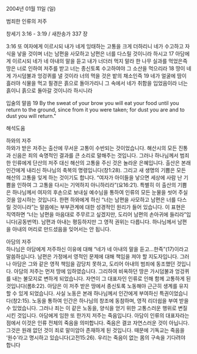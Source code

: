 2004년 01월 11일 (일)

범죄한 인류의 저주



창세기 3:16 - 3:19 / 새찬송가 337 장


3:16 또 여자에게 이르시되 내가 네게 잉태하는 고통을 크게 더하리니 네가 수고하고 자식을 낳을 것이며 너는 남편을 사모하고 남편은 너를 다스릴 것이니라 하시고 
17 아담에게 이르시되 네가 네 아내의 말을 듣고 내가 너더러 먹지 말라 한 나무 실과를 먹었은즉 땅은 너로 인하여 저주를 받고 너는 종신토록 수고하여야 그 소산을 먹으리라 
18 땅이 네게 가시덤불과 엉겅퀴를 낼 것이라 너의 먹을 것은 밭의 채소인즉 
19 네가 얼굴에 땀이 흘러야 식물을 먹고 필경은 흙으로 돌아가리니 그 속에서 네가 취함을 입었음이라 너는 흙이니 흙으로 돌아갈 것이니라 하시니라 

입술의 말씀
19 By the sweat of your brow you will eat your food until you return to the ground, since from it you were taken; for dust you are and to dust you will return."

해석도움





하와의 저주  
하와가 받은 저주는 출산에 무서운 고통이 수반되는 것이었습니다. 해산시의 모든 진통과 신음은 죄의 숙명적인 결과를 큰 소리로 말해주는 것입니다. 그러나 하나님께서 범죄한 인류에게 단산의 저주 대신 해산의 고통을 주신 것은 놀라운 은혜입니다. 출산은 본래 인간에게 내리신 하나님의 축복의 명령입니다(창1:28). 그리고 새 생명의 기쁨은 모든 해산의 고통을 잊게 하는 것이기도 합니다. “여자가 아이들을 낳으면 세상에 사람 난 기쁨을 인하여 그 고통을 다시는 기억하지 아니하리라”(요16:21). 특별히 이 출산의 기쁨은 하나님께서 여자의 후손으로 보내실 예수님을 통하여 인류의 모든 눈물을 씻어 주실 것을 암시하는 것입니다. 한편 하와에게 하신 “너는 남편을 사모하고 남편은 너를 다스릴 것이니라”는 말씀에는 부부관계에 대한 성경적인 원리가 들어 있습니다. 이 표현은 직역하면 “너는 남편을 마음대로 주무르고 싶겠지만, 도리어 남편의 손아귀에 들리라”입니다(공동번역). 남편과 아내는 평등하지만 그 영적 권위는 다릅니다. 하나님께서 남편을 아내의 머리로 만드셨음을 잊어서는 안 됩니다.  

아담의 저주  
하나님은 아담에게 저주하신 이유에 대해 “네가 네 아내의 말을 듣고…한즉”(17)이라고 말씀하십니다. 남편은 가정에서 영적인 문제에 대해 책임을 져야 할 지도자입니다. 그러나 아담은 그와 같은 영적 책임을 감당치 못하고, 도리어 아내의 범죄에 동조했던 것입니다. 아담의 저주는 먼저 땅에 임하였습니다. 그리하여 비옥하던 땅은 가시덤불과 엉겅퀴를 내는 불모지로 변하게 되었습니다. 자연이 그 대표자인 인류로 인해 함께 고통하게 된 것입니다(롬8:22). 아담은 이 저주  받은 땅에서 종신토록 노동해야 근근히 생계를 유지할 수 있게 되었습니다. 사실 노동은 본래 하나님께서 인간에게 부여하신 특권이었습니다(창2:15). 노동을 통하여 인간은 하나님의 창조에 동참하며, 영적 리더쉽을 부여  받을 수 있었습니다. 그러나 죄는 이 같은 노동을, 양식을 얻기 위한 고통스러운 행위로 변질시킨 것입니다. 아담에게 임한 또 한가지 저주는 죽음입니다. 아담이 인류의 대표자라는 점에서 이것은 인류 전체의 죽음을 의미합니다. 죽음은 결코 자연스러운 것이 아닙니다. 그것은 원래 없던 것이 죄로 말미암아 존재하게 된 것입니다. 때문에 기독교는 죽음을 ‘원수’라고 명시하고 있습니다(고전15:26). 우리는 죽음이 없는 몸의 구속을 기다려야 합니다